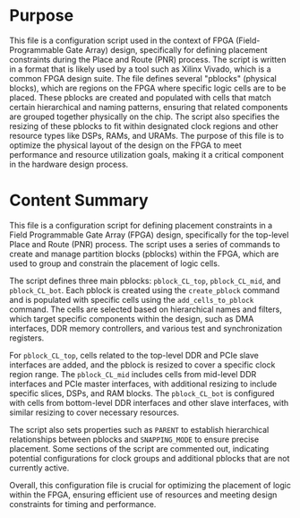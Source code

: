 # Purpose
This file is a configuration script used in the context of FPGA (Field-Programmable Gate Array) design, specifically for defining placement constraints during the Place and Route (PNR) process. The script is written in a format that is likely used by a tool such as Xilinx Vivado, which is a common FPGA design suite. The file defines several "pblocks" (physical blocks), which are regions on the FPGA where specific logic cells are to be placed. These pblocks are created and populated with cells that match certain hierarchical and naming patterns, ensuring that related components are grouped together physically on the chip. The script also specifies the resizing of these pblocks to fit within designated clock regions and other resource types like DSPs, RAMs, and URAMs. The purpose of this file is to optimize the physical layout of the design on the FPGA to meet performance and resource utilization goals, making it a critical component in the hardware design process.
# Content Summary
This file is a configuration script for defining placement constraints in a Field Programmable Gate Array (FPGA) design, specifically for the top-level Place and Route (PNR) process. The script uses a series of commands to create and manage partition blocks (pblocks) within the FPGA, which are used to group and constrain the placement of logic cells.

The script defines three main pblocks: `pblock_CL_top`, `pblock_CL_mid`, and `pblock_CL_bot`. Each pblock is created using the `create_pblock` command and is populated with specific cells using the `add_cells_to_pblock` command. The cells are selected based on hierarchical names and filters, which target specific components within the design, such as DMA interfaces, DDR memory controllers, and various test and synchronization registers.

For `pblock_CL_top`, cells related to the top-level DDR and PCIe slave interfaces are added, and the pblock is resized to cover a specific clock region range. The `pblock_CL_mid` includes cells from mid-level DDR interfaces and PCIe master interfaces, with additional resizing to include specific slices, DSPs, and RAM blocks. The `pblock_CL_bot` is configured with cells from bottom-level DDR interfaces and other slave interfaces, with similar resizing to cover necessary resources.

The script also sets properties such as `PARENT` to establish hierarchical relationships between pblocks and `SNAPPING_MODE` to ensure precise placement. Some sections of the script are commented out, indicating potential configurations for clock groups and additional pblocks that are not currently active.

Overall, this configuration file is crucial for optimizing the placement of logic within the FPGA, ensuring efficient use of resources and meeting design constraints for timing and performance.
